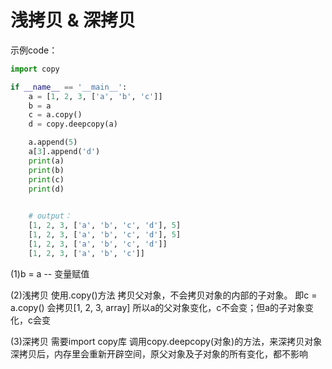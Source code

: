 # 浅拷贝 & 深拷贝
示例code：
```python
import copy

if __name__ == '__main__':
    a = [1, 2, 3, ['a', 'b', 'c']]
    b = a
    c = a.copy()
    d = copy.deepcopy(a)

    a.append(5)
    a[3].append('d')
    print(a)
    print(b)
    print(c)
    print(d)

    
    # output：
    [1, 2, 3, ['a', 'b', 'c', 'd'], 5]
    [1, 2, 3, ['a', 'b', 'c', 'd'], 5]
    [1, 2, 3, ['a', 'b', 'c', 'd']]
    [1, 2, 3, ['a', 'b', 'c']]

```

(1)b = a -- 变量赋值

(2)浅拷贝
使用.copy()方法
拷贝父对象，不会拷贝对象的内部的子对象。
即c = a.copy() 会拷贝[1, 2, 3, array]
所以a的父对象变化，c不会变；但a的子对象变化，c会变

(3)深拷贝
需要import copy库
调用copy.deepcopy(对象)的方法，来深拷贝对象
深拷贝后，内存里会重新开辟空间，原父对象及子对象的所有变化，都不影响